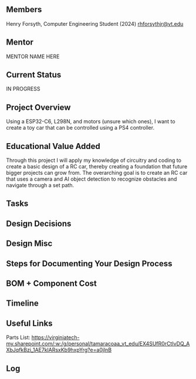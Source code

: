 ## Members
Henry Forsyth, Computer Engineering Student (2024)
rhforsythjr@vt.edu

## Mentor
MENTOR NAME HERE

## Current Status
IN PROGRESS

## Project Overview

Using a ESP32-C6, L298N, and motors (unsure which ones), I want to create a toy car that can be controlled using a PS4 controller. 

## Educational Value Added

Through this project I will apply my knowledge of circuitry and coding to create a basic design of a RC car, thereby creating a foundation that future bigger projects can grow from. The overarching goal is to create an RC car that uses a camera and AI object detection to recognize obstacles and navigate through a set path.  

## Tasks

<!-- Your Text Here. You may work with your mentor on this later when they are assigned -->

## Design Decisions

<!-- Your Text Here. You may work with your mentor on this later when they are assigned -->

## Design Misc

<!-- Your Text Here. You may work with your mentor on this later when they are assigned -->

## Steps for Documenting Your Design Process

<!-- Your Text Here. You may work with your mentor on this later when they are assigned -->

## BOM + Component Cost

<!-- Your Text Here. You may work with your mentor on this later when they are assigned -->

## Timeline

<!-- Your Text Here. You may work with your mentor on this later when they are assigned -->

## Useful Links

Parts List: https://virginiatech-my.sharepoint.com/:w:/g/personal/tamaracoaa_vt_edu/EX4SUfR0rCtIvDQ_AXbJqfkBzi_1AE7klARsxKb9hxpYrg?e=a0jlnB

## Log

<!-- Your Text Here. You may work with your mentor on this later when they are assigned -->
